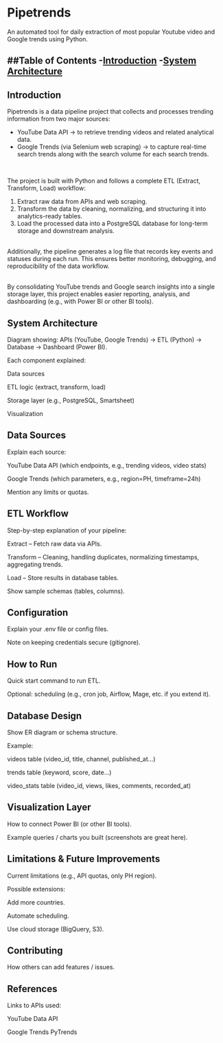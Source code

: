 # Pipetrends

An automated tool for daily extraction of most popular Youtube video and Google trends using Python. 

##Table of Contents
-[Introduction]()
-[System Architecture]()
-


## Introduction

Pipetrends is a data pipeline project that collects and processes trending information from two major sources:
- YouTube Data API → to retrieve trending videos and related analytical data.
- Google Trends (via Selenium web scraping) → to capture real-time search trends along with the search volume for each search trends.

</br>

The project is built with Python and follows a complete ETL (Extract, Transform, Load) workflow:
1. Extract raw data from APIs and web scraping.
2. Transform the data by cleaning, normalizing, and structuring it into analytics-ready tables.
3. Load the processed data into a PostgreSQL database for long-term storage and downstream analysis.
</br>
Additionally, the pipeline generates a log file that records key events and statuses during each run. This ensures better monitoring, debugging, and reproducibility of the data workflow.
</br>
</br>

By consolidating YouTube trends and Google search insights into a single storage layer, this project enables easier reporting, analysis, and dashboarding (e.g., with Power BI or other BI tools).

## System Architecture

Diagram showing:
APIs (YouTube, Google Trends) → ETL (Python) → Database → Dashboard (Power BI).

Each component explained:

Data sources

ETL logic (extract, transform, load)

Storage layer (e.g., PostgreSQL, Smartsheet)

Visualization

## Data Sources

Explain each source:

YouTube Data API (which endpoints, e.g., trending videos, video stats)

Google Trends (which parameters, e.g., region=PH, timeframe=24h)

Mention any limits or quotas.

## ETL Workflow

Step-by-step explanation of your pipeline:

Extract – Fetch raw data via APIs.

Transform – Cleaning, handling duplicates, normalizing timestamps, aggregating trends.

Load – Store results in database tables.

Show sample schemas (tables, columns).

## Configuration

Explain your .env file or config files.

Note on keeping credentials secure (gitignore).

## How to Run

Quick start command to run ETL.

Optional: scheduling (e.g., cron job, Airflow, Mage, etc. if you extend it).

## Database Design

Show ER diagram or schema structure.

Example:

videos table (video_id, title, channel, published_at…)

trends table (keyword, score, date…)

video_stats table (video_id, views, likes, comments, recorded_at)

## Visualization Layer

How to connect Power BI (or other BI tools).

Example queries / charts you built (screenshots are great here).

## Limitations & Future Improvements

Current limitations (e.g., API quotas, only PH region).

Possible extensions:

Add more countries.

Automate scheduling.

Use cloud storage (BigQuery, S3).

## Contributing

How others can add features / issues.

## References

Links to APIs used:

YouTube Data API

Google Trends PyTrends
